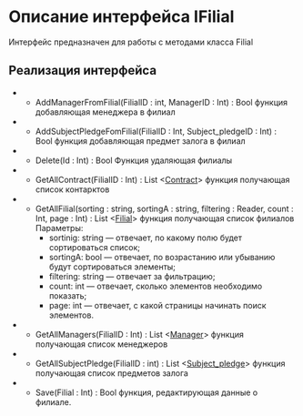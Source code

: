 # Описание интерфейса IFilial
Интерфейс предназначен для работы с методами класса Filial

## Реализация интерфейса
* + AddManagerFromFilial(FilialID : int, ManagerID : Int) : Bool функция добавляющая менеджера в филиал
* + AddSubjectPledgeFomFilial(FilialID : Int, Subject_pledgeID : Int) : Bool  функция добавляющая предмет залога в филиал
* + Delete(Id : Int) : Bool Функция удаляющая филиалы
* + GetAllContract(FilialID : Int) : List <[Contract](Contract.md)>  функция получающая список контарктов
* + GetAllFilial(sorting : string, sortingA : string, filtering : Reader, count : Int, page : Int) : List <[Filial](Filial.md)> функция получающая список филиалов
Параметры:
	* sortinig: string — отвечает, по какому полю будет сортироваться список;
	* sortingA: bool — отвечает, по возрастанию или убыванию будут сортироваться элементы;
	* filtering: string — отвечает за фильтрацию;
	* count: int — отвечает, сколько элементов необходимо показать;
	* page: int — отвечает, с какой страницы начинать поиск элементов.

* + GetAllManagers(FilialID : Int) : List <[Manager](Manager.md)> функция получающая список менеджеров
* + GetAllSubjectPledge(FilialID : int) : List <[Subject_pledge](Subject_pledge.md)> функция получающая список предметов залога
* + Save(Filial : Int) : Bool  функция, редактирующая данные о филиале.